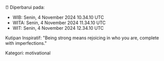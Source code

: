 ⏰ Diperbarui pada:
- WIB: Senin, 4 November 2024 10.34.10 UTC
- WITA: Senin, 4 November 2024 11.34.10 UTC
- WIT: Senin, 4 November 2024 12.34.10 UTC

Kutipan Inspiratif:
"Being strong means rejoicing in who you are, complete with imperfections."


Kategori: motivational

